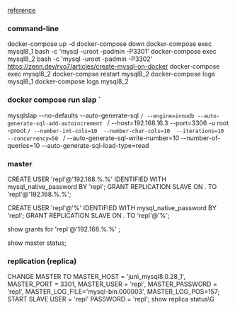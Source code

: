 [reference](https://lejpower.tistory.com/43)

### command-line
 docker-compose up -d
 docker-compose down
 docker-compose exec mysql8_1 bash -c 'mysql -uroot -padmin -P3301'
 docker-compose exec mysql8_2 bash -c 'mysql -uroot -padmin -P3302'
 https://zenn.dev/ryo7/articles/create-mysql-on-docker
 docker-compose exec mysql8_2
 docker-compse restart mysql8_2
 docker-compose logs mysql8_1
 docker-compose logs mysql8_2


### docker compose run slap `
 mysqlslap  --no-defaults --auto-generate-sql `
 / --engine=innodb --auto-generate-sql-add-autoincrement  `
 / --host=192.168.16.3 --port=3306 -u root -proot `
 / --number-int-cols=10  --number-char-cols=10  --iterations=10  --concurrency=50  `
 / --auto-generate-sql-write-number=10  --number-of-queries=10  --auto-generate-sql-load-type=read

### master
 CREATE USER 'repl'@'192.168.%.%' IDENTIFIED WITH mysql_native_password BY 'repl';
 GRANT REPLICATION SLAVE ON *.* TO 'repl'@'192.168.%.%';

 CREATE USER 'repl'@'%' IDENTIFIED WITH mysql_native_password BY 'repl';
 GRANT REPLICATION SLAVE ON *.* TO 'repl'@'%';

 show grants for 'repl'@'192.168.%.%' ;

 show master status;

### replication (replica)
 CHANGE MASTER TO MASTER_HOST = 'juni_mysql8.0.28_1', MASTER_PORT = 3301, MASTER_USER = 'repl', MASTER_PASSWORD = 'repl', MASTER_LOG_FILE='mysql-bin.000003', MASTER_LOG_POS=157;
 START SLAVE USER = 'repl' PASSWORD = 'repl';
 show replica status\G